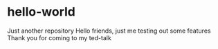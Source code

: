 # hello-world
Just another repository
Hello friends, just me testing out some features
Thank you for coming to my ted-talk
